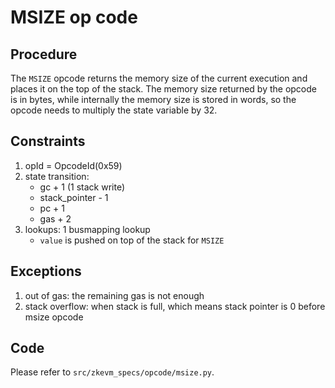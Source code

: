 # MSIZE op code

## Procedure

The `MSIZE` opcode returns the memory size of the current execution and places it on the top of the stack. The memory size returned by the opcode is in bytes, while internally the memory size is stored in words, so the opcode needs to multiply the state variable by 32.

## Constraints

1. opId = OpcodeId(0x59)
2. state transition:
    - gc + 1 (1 stack write)
    - stack_pointer - 1
    - pc + 1
    - gas + 2
3. lookups: 1 busmapping lookup
    - `value`  is pushed on top of the stack for `MSIZE`
    
## Exceptions

1. out of gas: the remaining gas is not enough
2. stack overflow: when stack is full, which means stack pointer is 0 before msize opcode

## Code

Please refer to `src/zkevm_specs/opcode/msize.py`.